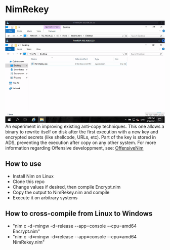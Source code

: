 # NimRekey
![NimRekey](https://github.com/OffenseTeacher/NimRekey/blob/main/NimRekey.gif)
An experiment in improving existing anti-copy techniques. This one allows a binary to rewrite itself on disk after the first execution with a new key and encrypted secrets (like shellcode, URLs, etc).
Part of the key is stored in ADS, preventing the execution after copy on any other system.
For more information regarding Offensive developpment, see: [OffensiveNim](https://github.com/byt3bl33d3r/OffensiveNim)

## How to use
- Install Nim on Linux
- Clone this repo
- Change values if desired, then compile Encrypt.nim
- Copy the output to NimRekey.nim and compile
- Execute it on arbitrary systems

## How to cross-compile from Linux to Windows
- "nim c -d=mingw -d=release --app=console --cpu=amd64 Encrypt.nim"
- "nim c -d=mingw -d=release --app=console --cpu=amd64 NimRekey.nim"

